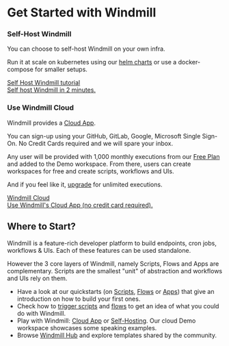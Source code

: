# Get Started with Windmill

### Self-Host Windmill

You can choose to self-host Windmill on your own infra.

Run it at scale on kubernetes using our [helm charts](https://github.com/windmill-labs/windmill-helm-charts) or use a docker-compose for smaller setups.

<div class="text-xl mb-2 font-semibold"></div>
<div class="grid grid-cols-2 gap-2 mb-4">
  <a href="/docs/advanced/self_host/" class="rounded-md p-6 border border-gray-200 hover:border-blue-500 transition-all cursor-pointer flex flex-col gap-2 !no-underline">
    <div class="text-lg font-semibold text-gray-900">Self Host Windmill tutorial</div>
    <div class="text-sm text-gray-500">Self host Windmill in 2 minutes.</div>
  </a>
</div>


### Use Windmill Cloud

Windmill provides a <a href="https://app.windmill.dev/" rel="nofollow">Cloud App</a>.

You can sign-up using your GitHub, GitLab, Google, Microsoft Single Sign-On. No Credit Cards required and we will spare your inbox.

Any user will be provided with 1,000 monthly executions from our [Free Plan](/pricing) and added to the Demo workspace. From there, users can create workspaces for free and create scripts, workflows and UIs.

And if you feel like it, [upgrade](../../misc/7_upgrade/index.md) for unlimited executions.

<div class="text-xl mb-2 font-semibold"></div>
<div class="grid grid-cols-2 gap-2 mb-4">
  <a href="https://app.windmill.dev/" rel="nofollow" class="rounded-md p-6 border border-gray-200 hover:border-blue-500 transition-all cursor-pointer flex flex-col gap-2 !no-underline">
    <div class="text-lg font-semibold text-gray-900">Windmill Cloud</div>
    <div class="text-sm text-gray-500">Use Windmill's Cloud App (no credit card required).</div>
  </a>
</div>


## Where to Start?

Windmill is a feature-rich developer platform to build endpoints, cron jobs, workflows & UIs. Each of these features can be used standalone.

However the 3 core layers of Windmill, namely Scripts, Flows and Apps are complementary. Scripts are the smallest "unit" of abstraction and workflows and UIs rely on them.

- Have a look at our quickstarts (on [Scripts](../../getting_started/0_scripts_quickstart/1_typescript_quickstart/index.md), [Flows](../6_flows_quickstart/index.md) or [Apps](../7_apps_quickstart/index.md)) that give an introduction on how to build your first ones.
- Check how to [trigger scripts](../8_trigger_scripts/index.md) and [flows](../9_trigger_flows/index.md) to get an idea of what you could do with Windmill.
- Play with Windmill: [Cloud App](#use-windmill-cloud) or [Self-Hosting](#self-host-windmill). Our cloud Demo workspace showcases some speaking examples.
- Browse [Windmill Hub](https://hub.windmill.dev/) and explore templates shared by the community.
